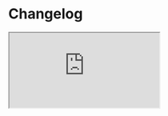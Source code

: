 # Changelog  <a href="https://www.eblasoft.com.tr/espocrm-extension-page/espocrm-gantt-view" target="_blank" id="ext-version" data-id="6368dba15027d0a2b"></a>

<iframe src="https://crm.eblasoft.com.tr/?entryPoint=changeLog&exId=6368dba15027d0a2b" allowfullscreen></iframe>